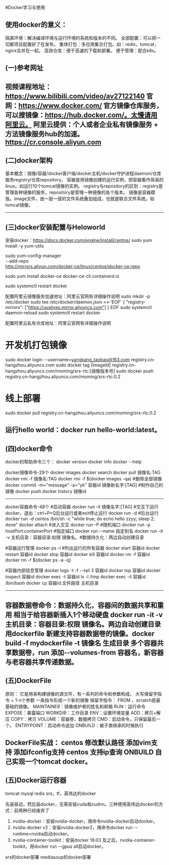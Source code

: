#Docker学习与使用

## 使用docker的意义：
隔离环境：解决编译环境与运行环境的系统和版本的不同。 
全部配置：可以把一切都项目配置好了在发布。 
集体打包：多应用集合打包。如：redis，tomcat，nginx合并在一起。
高效仓库：便于高速的下载和部署。
便于管理：配合k8s。

## (一)参考网址
视频课程地址：https://www.bilibili.com/video/av27122140
官网：https://www.docker.com/
官方镜像仓库服务，可以搜镜像：https://hub.docker.com/。太慢请用阿里云。
阿里云提供：个人或者企业私有镜像服务 + 方法镜像服务hub的加速。https://cr.console.aliyun.com
--------------------------------------------------------------------------------
## (二)docker架构

基本概念：镜像/容器/docker客户端/docker主机/docker守护进程daemon/仓库服务registry/仓库repository。
容器是用镜像创建的运行实例，把容器看作简易的linux。如运行10个tomcat镜像的实例。
registry与repository的区别：registry是管理各种镜像的服务，repository是管理一种镜像的各个版本。
镜像是容器模版。image文件，由一层一层的文件系统叠加组成，也就是联合文件系统。如tomcat镜像。

--------------------------------------------------------------------------------
## (三)docker安装配置与Heloworld
安装docker：https://docs.docker.com/engine/install/centos/
sudo yum install -y yum-utils

sudo yum-config-manager \
--add-repo \
http://mirrors.aliyun.com/docker-ce/linux/centos/docker-ce.repo

sudo yum install docker-ce docker-ce-cli containerd.io

sudo systemctl restart docker

配置阿里云镜像服务加速地址：阿里云官网有详细操作说明
sudo mkdir -p /etc/docker
sudo tee /etc/docker/daemon.json <<-'EOF'
{
  "registry-mirrors": ["https://uvajjyes.mirror.aliyuncs.com"]
}
EOF
sudo systemctl daemon-reload
sudo systemctl restart docker

配置阿里云私有仓库地址：阿里云官网有详细操作说明
# 开发机打包镜像
sudo docker login --username=yangkang_taobao@163.com registry.cn-hangzhou.aliyuncs.com
sudo docker tag [ImageId] registry.cn-hangzhou.aliyuncs.com/moming/srs-rtc:[镜像版本号]
sudo docker push registry.cn-hangzhou.aliyuncs.com/moming/srs-rtc:0.2
# 线上部署
sudo docker pull registry.cn-hangzhou.aliyuncs.com/moming/srs-rtc:0.2

运行hello world：docker run hello-world:latest。
--------------------------------------------------------------------------------
## (四)docker命令

docker的帮助命令三个：
docker version
docker info
docker --help


docker镜像命令-29个
docker images
docker search
docker pull 镜像名:TAG
docker rmi -f 镜像名:TAG
docker rmi -f $(docker images -qa) #删除全部镜像
docker commit -m="message" -a="yk" 容器id 镜像新名字:[TAG] #制作自己的镜像
docker push
docker history 镜像id


--------------------------------------------------------------------------------
docker容器命令-48个
#启动容器
docker run -it  镜像名字:[TAG]  #交互下运行docker，退出：ctrl+P+Q后台运行或者exit停止运行
docker run -d #后台运行
docker run -d centos /bin/sh -c "while true; do echo hello zzyy; sleep 2; done"
docker attach #进入交互
docker run -P #随机端口
docker run -p hostPort:containerPort #指定端口
docker run --name 指定别名
docker run -it -v 主机目录：容器目录:权限 镜像名。#数据持久化：两边自动创建目录

#容器运行管理
docker ps -l #列出运行的所有容器
docker start 容器id
docker restart 容器id
docker stop 容器id
docker kill 容器id
docker rm -f 容器id
docker rm -f $(docker ps -a -q)

#容器内部信息管理
docker logs -t -f --tail 3 容器id
docker top 容器id
docker inspect 容器id
docker exec -t 容器id ls -l /tmp
docker exec -it 容器id /bin/bash
docker cp 容器id:文件路径 主机目录


--------------------------------------------------------------------------------
容器数据卷命令：数据持久化，容器间的数据共享和重用
相当于给容器新插入1个移动硬盘
docker run -it -v 主机目录：容器目录:权限 镜像名。两边自动创建目录
用dockerfile 新建支持容器数据卷的镜像。docker build -f mydockerfile -t 镜像名 生成目录
多个容器共享数据卷，run 添加--volumes-from 容器名，新容器与老容器共享传递数据。
--------------------------------------------------------------------------------
## (五)DockerFile
原则：
它是用来构建镜像的源文件，有一系列的命令和参数构成。
大写保留字指令 + 1-n个参数
一条指令形成一个新的镜像
保留字指令：
FROM ，scratch是最基础的镜像。
MAINTAINER：镜像维护者的姓名和邮箱
RUN：运行命令
EXPOSE：暴露端口
WORKDIR：工作目录
ENV：设置环境变量
ADD：拷贝+解压
COPY：拷贝
VOLUME：容器卷，数据拷贝
CMD：启动命令，只保留最后一个。
ENTRYPOINT：启动命令追加
ONBUILD：被子类继承的时候执行

DockerFile实战：
centos
修改默认路径
添加vim支持
添加ifconfig支持
centos
支持ip查询
ONBUILD
自己实现一个tomcat docker。
--------------------------------------------------------------------------------
## (五)Docker运行容器
tomcat
mysql
redis
srs，tf，英伟达的docker

先装驱动，然后装docker，无需安装cuda和cudnn。三种使用英伟达docker的方式：前两种已经废弃了
1. nvidia-docker：安装nvidia-docker，用命令nvidia-docker启动docker。
2. nvidia-docker v2：安装nvidia-docker2，用命令docker run --runtime=nvidia启动docker。
3. nvidia-container-toolkit：安装docker 19.03 及之后，nvidia-container-toolkit，用docker run --gpus all启动docker。

srs的docker部署
mediasoup的docker部署